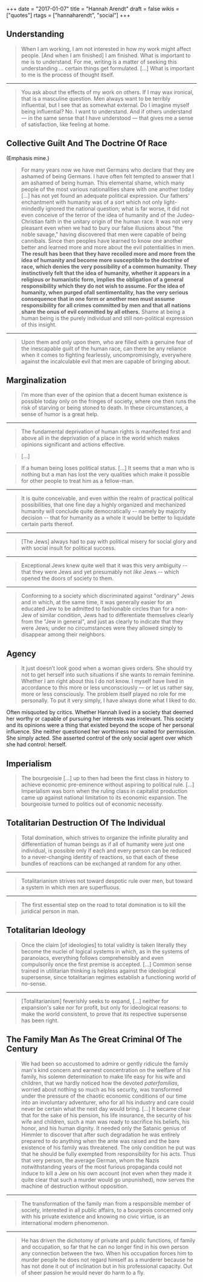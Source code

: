 +++
date = "2017-01-07"
title = "Hannah Arendt"
draft = false
wikis = ["quotes"]
rtags = ["hannaharendt", "social"]
+++

## Understanding

> When I am working, I am not interested in how my work might affect people.
> [And when I am finished] I am finished. What is important to me is to
> understand. For me, writing is a matter of seeking this understanding …
> certain things get formulated. […] What is important to me is the process of
> thought itself.

---

> You ask about the effects of my work on others. If I may wax ironical, that is
> a masculine question. Men always want to be terribly influential, but I see
> that as somewhat external. Do I imagine myself being influential? No. I want
> to understand. And if others understand — in the same sense that I have
> understood — that gives me a sense of satisfaction, like feeling at home.

## Collective Guilt And The Doctrine Of Race

(Emphasis mine.)

> For many years now we have met Germans who declare that they are ashamed of
> being Germans. I have often felt tempted to answer that I am ashamed of being
> human. This elemental shame, which many people of the most various
> nationalities share with one another today [...] has not yet found an
> adequate political expression. Our fathers' enchantment with humanity was of
> a sort which not only light-mindedly ignored the national question; what is
> far worse, it did not even conceive of the terror of the idea of humanity and
> of the Judeo-Christian faith in the unitary origin of the human race. It was
> not very pleasant even when we had to bury our false illusions about "the
> noble savage," having discovered that men were capable of being cannibals.
> Since then peoples have learned to know one another better and learned more
> and more about the evil potentialities in men. **The result has been that
> they have recoiled more and more from the idea of humanity and become more
> susceptible to the doctrine of race, which denies the very possibility of a
> common humanity. They instinctively felt that the idea of humanity, whether
> it appears in a religious or humanistic form, implies the obligation of a
> general responsibility which they do not wish to assume. For the idea of
> humanity, when purged ofall sentimentality, has the very serious consequence
> that in one form or an­other men must assume responsibility for all crimes
> committed by men and that all nations share the onus of evil committed by all
> others.** Shame at being a human being is the purely individual and still
> non-political expression of this insight.

---

> Upon them and only upon them, who are filled with a genuine fear of the
> inescapable guilt of the human race, can there be any reliance when it comes
> to fighting fearlessly, uncompromisingly, everywhere against the incalculable
> evil that men are capable of bringing about.

## Marginalization

> I’m more than ever of the opinion that a decent human existence is possible
> today only on the fringes of society, where one then runs the risk of starving
> or being stoned to death. In these circumstances, a sense of humor is a great
> help.

---

> The fundamental deprivation of human rights is manifested first and above all
> in the deprivation of a place in the world which makes opinions significant
> and actions effective.

> [...]

> If a human being loses political status. [...] It seems that a man who is
> nothing but a man has lost the very qualities which make it possible for other
> people to treat him as a fellow-man.

---

> It is quite conceivable, and even within the realm of practical political
> possibilities, that one fine day a highly organized and mechanized humanity
> will conclude quite democratically -- namely by majority decision -- that for
> humanity as a whole it would be better to liquidate certain parts thereof.

---

> [The Jews] always had to pay with political misery for social glory and with social insult for political success.

---

> Exceptional Jews knew quite well that it was this very ambiguity -- that they
> were Jews and yet presumably not *like* Jews -- which opened the doors of
> society to them.

---

> Conforming to a society which discriminated against "ordinary" Jews and in which, at the same time, it was generally easier for an educated Jew to be admitted to fashionable circles than for a non-Jew of similar condition, Jews had to differentiate themselves clearly from the "Jew in general", and just as clearly to indicate that they were Jews; under no circumstances were they allowed simply to disappear among their neighbors.

## Agency

> It just doesn’t look good when a woman gives orders. She should try not to get
> herself into such situations if she wants to remain feminine. Whether I am
> right about this I do not know. I myself have lived in accordance to this more
> or less unconsciously — or let us rather say, more or less consciously. The
> problem itself played no role for me personally. To put it very simply, I have
> always done what I liked to do.

Often misquoted by critics. Whether Hannah lived in a society that deemed her
worthy or capable of pursuing her interests was irrelevant. This society and its
opinions were a thing that existed beyond the scope of her personal influence.
She neither questioned her worthiness nor waited for permission. She simply
acted. She asserted control of the only social agent over which she had control:
herself.

## Imperialism

> The bourgeoisie [...] up to then had been the first class in history to
> achieve economic pre-eminence without aspiring to political rule. [...]
> Imperialism was born when the ruling class in  capitalist production came up
> against national limitation to its economic expansion. The bourgeoisie turned
> to politics out of economic necessity.

## Totalitarian Destruction Of The Individual


> Total domination, which strives to organize the infinite plurality and
> differentiation of human beings as if all of humanity were just one
> individual, is possible only if each and every person can be reduced to a
> never-changing identity of reactions, so that each of these bundles of
> reactions can be exchanged at random for any other.

---

> Totalitarianism strives not toward despotic rule over men, but toward a
> system in which men are superfluous.

---

> The first essential step on the road to total domination is to kill the
> juridical person in man.

## Totalitarian Ideology

> Once the claim [of ideologies] to total validity is taken literally they
> become the nuclei of logical systems in which, as in the systems of
> paranoiacs, everything follows  comprehensibly and even compulsorily once the
> first premise is accepted. [...] Common sense trained in utilitarian thinking
> is helpless against the ideological supersense, since totalitarian regimes
> establish a functioning world of no-sense.

---

> [Totalitarianism] feverishly seeks to expand, [...] neither for expansion's
> sake nor for profit, but only for ideological reasons: to make the world
> consistent, to prove that its respective supersense has been right.

## The Family Man As The Great Criminal Of The Century

> We had been so accustomed to admire or gently ridicule the family man's kind concern and earnest concentration on the welfare of his family, his solemn determination to make life easy for his wife and children, that we hardly noticed how the devoted *paterfamilias*, worried about nothing so much as his security, was transformed under the pressure of the chaotic economic conditions of our time into an involuntary adventurer, who for all his industry and care could never be certain what the next day would bring. [...] It became clear that for the sake of his pension, his life insurance, the security of his wife and children, such a man was ready to sacrifice his beliefs, his honor, and his human dignity.  It needed only the Satanic genius of Himmler to discover that after such degradation he was entirely prepared to do anything when the ante was raised and the bare existence of his family was threatened.  The only condition he put was that he should be fully exempted from responsibility for his acts.  Thus that very person, the average German, whom the Nazis notwithstanding years of the most furious propaganda could not induce to kill a Jew on his own account (not even when they made it quite clear that such a murder would go unpunished), now serves the machine of destruction without opposition.

---

> The transformation of the family man from a responsible member of society,
> interested in all public affairs, to a bourgeois concerned only with his
> private existence and knowing no civic virtue, is an international modern
> phenomenon.

---

> He has driven the dichotomy of private and public functions, of family and
> occupation, so far that he can no longer find in his own person any
> connection between the two. When his occupation forces him to murder people
> he does not regard himself as a murderer because he has not done it out of
> inclination but in his professional capacity. Out of sheer passion he would
> never do harm to a fly.
